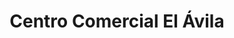 ---
title: "Centro Comercial El Ávila"
url: /caracas/centro-comercial-el-avila/
shop: Einkaufszentrum
---